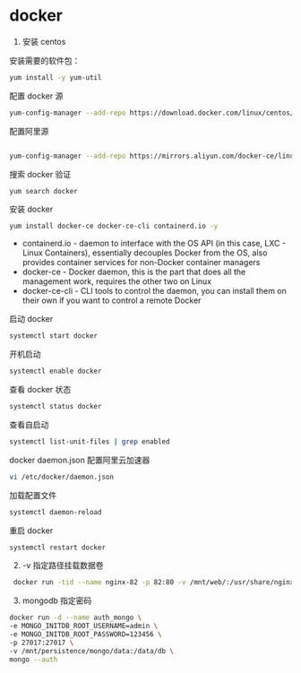 # docker

1. 安装 centos

安装需要的软件包：

```bash
yum install -y yum-util
```

配置 docker 源

```bash
yum-config-manager --add-repo https://download.docker.com/linux/centos/docker-ce.repo

```

配置阿里源

```bash

yum-config-manager --add-repo https://mirrors.aliyun.com/docker-ce/linux/centos/docker-ce.repo
```

搜索 docker 验证

```bash
yum search docker
```

安装 docker

```bash
yum install docker-ce docker-ce-cli containerd.io -y
```

- containerd.io - daemon to interface with the OS API (in this case, LXC - Linux Containers), essentially decouples Docker from the OS, also provides container services for non-Docker
  container managers
- docker-ce - Docker daemon, this is the part that does all the management work, requires the
  other two on Linux
- docker-ce-cli - CLI tools to control the daemon, you can install them on their own if you want
  to control a remote Docker

启动 docker

```bash
systemctl start docker
```

开机启动

```bash
systemctl enable docker
```

查看 docker 状态

```bash
systemctl status docker
```

查看自启动

```bash
systemctl list-unit-files | grep enabled
```

docker daemon.json 配置阿里云加速器

```bash
vi /etc/docker/daemon.json
```

加载配置文件

```bash
systemctl daemon-reload

```

重启 docker

```bash
systemctl restart docker
```

2. -v 指定路径挂载数据卷

```bash
 docker run -tid --name nginx-82 -p 82:80 -v /mnt/web/:/usr/share/nginx/html nginx
```

3. mongodb 指定密码

```bash
docker run -d --name auth_mongo \
-e MONGO_INITDB_ROOT_USERNAME=admin \
-e MONGO_INITDB_ROOT_PASSWORD=123456 \
-p 27017:27017 \
-v /mnt/persistence/mongo/data:/data/db \
mongo --auth
```
